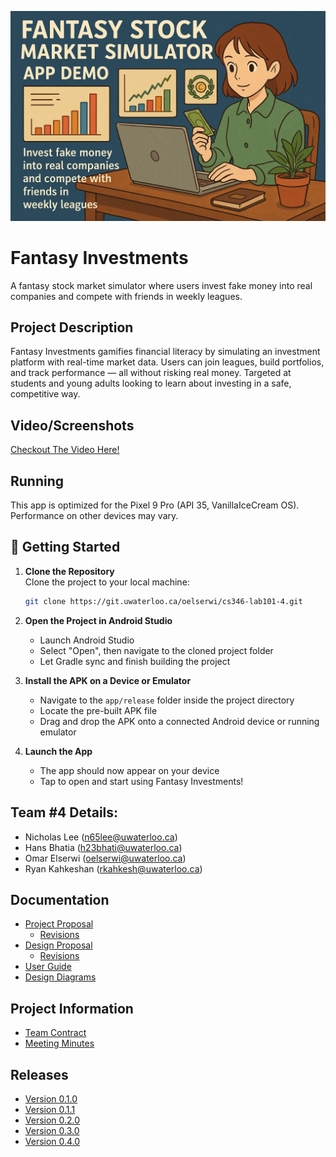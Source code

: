 ![alt text](DemoThumbnail.png)

# Fantasy Investments
A fantasy stock market simulator where users invest fake money into real companies and compete with friends in weekly leagues.

## Project Description  
Fantasy Investments gamifies financial literacy by simulating an investment platform with real-time market data. Users can join leagues, build portfolios, and track performance — all without risking real money. Targeted at students and young adults looking to learn about investing in a safe, competitive way.

## Video/Screenshots  
[Checkout The Video Here!](https://youtube.com/shorts/2PB1dTUTY3Y?feature=share)

## Running
This app is optimized for the Pixel 9 Pro (API 35, VanillaIceCream OS). Performance on other devices may vary.

## 🚀 Getting Started

1. **Clone the Repository**  
   Clone the project to your local machine:  
   ```bash
   git clone https://git.uwaterloo.ca/oelserwi/cs346-lab101-4.git

2. **Open the Project in Android Studio**  
   - Launch Android Studio 
   - Select "Open", then navigate to the cloned project folder  
   - Let Gradle sync and finish building the project

3. **Install the APK on a Device or Emulator**  
   - Navigate to the `app/release` folder inside the project directory  
   - Locate the pre-built APK file  
   - Drag and drop the APK onto a connected Android device or running emulator

4. **Launch the App**  
   - The app should now appear on your device  
   - Tap to open and start using Fantasy Investments!

## Team \#4 Details:
* Nicholas Lee (n65lee@uwaterloo.ca)  
* Hans Bhatia (h23bhati@uwaterloo.ca)
* Omar Elserwi (oelserwi@uwaterloo.ca)  
* Ryan Kahkeshan (rkahkesh@uwaterloo.ca)  

## Documentation  
* [Project Proposal](https://git.uwaterloo.ca/oelserwi/cs346-lab101-4/-/wikis/Project-Proposal)
    * [Revisions](https://git.uwaterloo.ca/oelserwi/cs346-lab101-4/-/wikis/Project-Proposal/Revisions)
* [Design Proposal](https://git.uwaterloo.ca/oelserwi/cs346-lab101-4/-/wikis/Design-Proposal)  
    * [Revisions](https://git.uwaterloo.ca/oelserwi/cs346-lab101-4/-/wikis/Design-Proposal/Revisions)
* [User Guide](https://git.uwaterloo.ca/oelserwi/cs346-lab101-4/-/wikis/User-Guide)  
* [Design Diagrams](https://git.uwaterloo.ca/oelserwi/cs346-lab101-4/-/wikis/Mermaid-Design-Diagram)

## Project Information  
* [Team Contract](https://git.uwaterloo.ca/oelserwi/cs346-lab101-4/-/wikis/Team-Contract)  
* [Meeting Minutes](https://git.uwaterloo.ca/oelserwi/cs346-lab101-4/-/wikis/Meeting-Minutes)

## Releases
- [Version 0.1.0](https://git.uwaterloo.ca/oelserwi/cs346-lab101-4/-/wikis/Releases/%7BVersion-0.1.0%7D) 
- [Version 0.1.1](https://git.uwaterloo.ca/oelserwi/cs346-lab101-4/-/wikis/Releases/%7BVersion-0.1.1%7D)
- [Version 0.2.0](https://git.uwaterloo.ca/oelserwi/cs346-lab101-4/-/wikis/Releases/%7BVersion-0.2.0%7D)
- [Version 0.3.0](https://git.uwaterloo.ca/oelserwi/cs346-lab101-4/-/wikis/Releases/Version-0.3.0)
- [Version 0.4.0](https://git.uwaterloo.ca/oelserwi/cs346-lab101-4/-/wikis/Releases/Version-0.4.0)